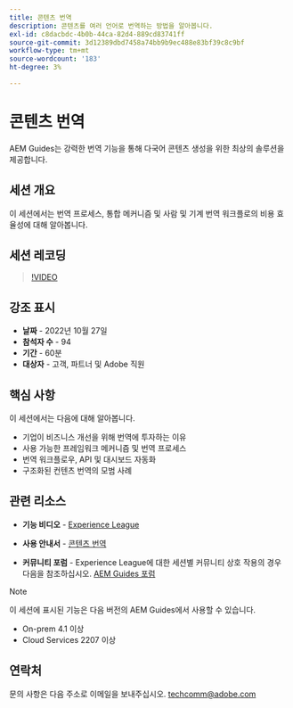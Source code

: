 ```yaml
---
title: 콘텐츠 번역
description: 콘텐츠를 여러 언어로 번역하는 방법을 알아봅니다.
exl-id: c8dacbdc-4b0b-44ca-82d4-889cd83741ff
source-git-commit: 3d12389dbd7458a74bb9b9ec488e83bf39c8c9bf
workflow-type: tm+mt
source-wordcount: '183'
ht-degree: 3%

---
```


# 콘텐츠 번역

AEM Guides는 강력한 번역 기능을 통해 다국어 콘텐츠 생성을 위한 최상의 솔루션을 제공합니다.

## 세션 개요

이 세션에서는 번역 프로세스, 통합 메커니즘 및 사람 및 기계 번역 워크플로의 비용 효율성에 대해 알아봅니다.

## 세션 레코딩

>[!VIDEO](https://video.tv.adobe.com/v/3414140/translation-aem-guides?quality=12&learn=on)

## 강조 표시

- **날짜** - 2022년 10월 27일
- **참석자 수** - 94
- **기간** - 60분
- **대상자** - 고객, 파트너 및 Adobe 직원

## 핵심 사항

이 세션에서는 다음에 대해 알아봅니다.
- 기업이 비즈니스 개선을 위해 번역에 투자하는 이유
- 사용 가능한 프레임워크 메커니즘 및 번역 프로세스
- 번역 워크플로우, API 및 대시보드 자동화
- 구조화된 컨텐츠 번역의 모범 사례

## 관련 리소스

- **기능 비디오** -  [Experience League](https://experienceleague.adobe.com/docs/experience-manager-guides-learn/videos/advanced-user-guide/overview.html?lang=en)

- **사용 안내서** - [콘텐츠 번역](https://help.adobe.com/en_US/xml-documentation-for-adobe-experience-manager/index.html#t=DXML-master-map%2Ftranslation.html)

- **커뮤니티 포럼** - Experience League에 대한 세션별 커뮤니티 상호 작용의 경우 다음을 참조하십시오. [AEM Guides 포럼](https://experienceleaguecommunities.adobe.com/t5/experience-manager-guides/bd-p/xml-documentation-discussions)

>[!NOTE]
>
> 이 세션에 표시된 기능은 다음 버전의 AEM Guides에서 사용할 수 있습니다.
> - On-prem 4.1 이상
> - Cloud Services 2207 이상


## 연락처

문의 사항은 다음 주소로 이메일을 보내주십시오. <techcomm@adobe.com>
